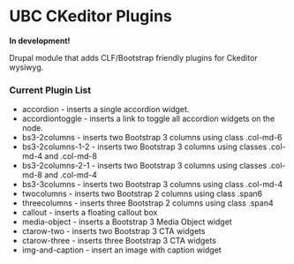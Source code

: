 # UBC CKeditor Plugins 

**In development!**

Drupal module that adds CLF/Bootstrap friendly plugins for Ckeditor wysiwyg.

### Current Plugin List

* accordion - inserts a single accordion widget.
* accordiontoggle - inserts a link to toggle all accordion widgets on the node.
* bs3-2columns - inserts two Bootstrap 3 columns using class .col-md-6
* bs3-2columns-1-2 - inserts two Bootstrap 3 columns using classes .col-md-4 and .col-md-8
* bs3-2columns-2-1 - inserts two Bootstrap 3 columns using classes .col-md-8 and .col-md-4
* bs3-3columns - inserts two Bootstrap 3 columns using class .col-md-4
* twocolumns - inserts two Bootstrap 2 columns using class .span6
* threecolumns - inserts three Bootstrap 2 columns using class .span4
* callout - inserts a floating callout box
* media-object - inserts a Bootstrap 3 Media Object widget
* ctarow-two - inserts two Bootstrap 3 CTA widgets
* ctarow-three - inserts three Bootstrap 3 CTA widgets
* img-and-caption - insert an image with caption widget
